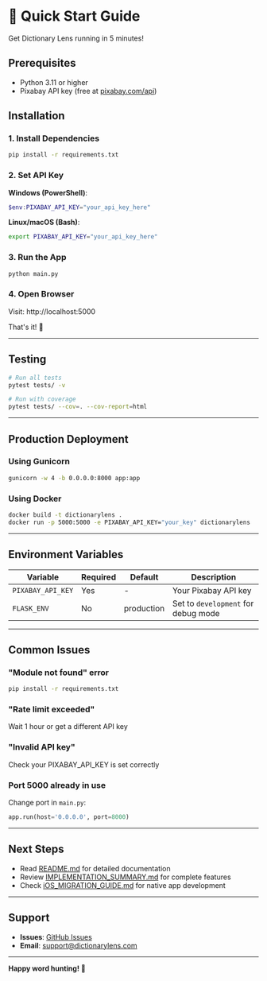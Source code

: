 # 🚀 Quick Start Guide

Get Dictionary Lens running in 5 minutes!

## Prerequisites

- Python 3.11 or higher
- Pixabay API key (free at [pixabay.com/api](https://pixabay.com/api/docs/))

## Installation

### 1. Install Dependencies

```bash
pip install -r requirements.txt
```

### 2. Set API Key

**Windows (PowerShell)**:
```powershell
$env:PIXABAY_API_KEY="your_api_key_here"
```

**Linux/macOS (Bash)**:
```bash
export PIXABAY_API_KEY="your_api_key_here"
```

### 3. Run the App

```bash
python main.py
```

### 4. Open Browser

Visit: http://localhost:5000

That's it! 🎉

---

## Testing

```bash
# Run all tests
pytest tests/ -v

# Run with coverage
pytest tests/ --cov=. --cov-report=html
```

---

## Production Deployment

### Using Gunicorn

```bash
gunicorn -w 4 -b 0.0.0.0:8000 app:app
```

### Using Docker

```bash
docker build -t dictionarylens .
docker run -p 5000:5000 -e PIXABAY_API_KEY="your_key" dictionarylens
```

---

## Environment Variables

| Variable | Required | Default | Description |
|----------|----------|---------|-------------|
| `PIXABAY_API_KEY` | Yes | - | Your Pixabay API key |
| `FLASK_ENV` | No | production | Set to `development` for debug mode |

---

## Common Issues

### "Module not found" error
```bash
pip install -r requirements.txt
```

### "Rate limit exceeded"
Wait 1 hour or get a different API key

### "Invalid API key"
Check your PIXABAY_API_KEY is set correctly

### Port 5000 already in use
Change port in `main.py`:
```python
app.run(host='0.0.0.0', port=8000)
```

---

## Next Steps

- Read [README.md](README.md) for detailed documentation
- Review [IMPLEMENTATION_SUMMARY.md](IMPLEMENTATION_SUMMARY.md) for complete features
- Check [iOS_MIGRATION_GUIDE.md](iOS_MIGRATION_GUIDE.md) for native app development

---

## Support

- **Issues**: [GitHub Issues](https://github.com/yourusername/DictionaryLens/issues)
- **Email**: support@dictionarylens.com

---

**Happy word hunting! 📖**
